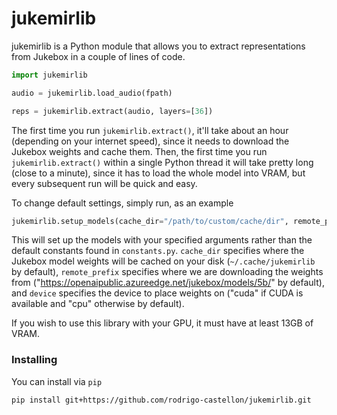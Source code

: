 # jukemirlib

jukemirlib is a Python module that allows you to extract representations from Jukebox in a couple of lines of code.

```Python
import jukemirlib

audio = jukemirlib.load_audio(fpath)

reps = jukemirlib.extract(audio, layers=[36])
```

The first time you run `jukemirlib.extract()`, it'll take about an hour (depending on your internet speed), since it needs to download the Jukebox weights and cache them. Then, the first time you run `jukemirlib.extract()` within a single Python thread it will take pretty long (close to a minute), since it has to load the whole model into VRAM, but every subsequent run will be quick and easy.

To change default settings, simply run, as an example
```Python
jukemirlib.setup_models(cache_dir="/path/to/custom/cache/dir", remote_prefix="remote.prefix/url/here", device="cuda:3")
```

This will set up the models with your specified arguments rather than the default constants found in `constants.py`. `cache_dir` specifies where the Jukebox model weights will be cached on your disk (`~/.cache/jukemirlib` by default), `remote_prefix` specifies where we are downloading the weights from ("https://openaipublic.azureedge.net/jukebox/models/5b/" by default), and `device` specifies the device to place weights on ("cuda" if CUDA is available and "cpu" otherwise by default).

If you wish to use this library with your GPU, it must have at least 13GB of VRAM.

### Installing
You can install via `pip`
```sh
pip install git+https://github.com/rodrigo-castellon/jukemirlib.git
```
